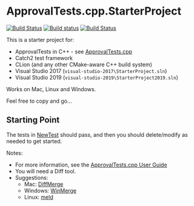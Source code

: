 # ApprovalTests.cpp.StarterProject

[![Build Status](https://api.travis-ci.org/approvals/ApprovalTests.cpp.StarterProject.svg?branch=master)](https://travis-ci.org/approvals/ApprovalTests.cpp.StarterProject)
[![Build status](https://ci.appveyor.com/api/projects/status/qx0546k6ii57919w/branch/master?svg=true)](https://ci.appveyor.com/project/isidore/approvaltests-cpp-starterproject/branch/master)
[![Build Status](https://github.com/approvals/ApprovalTests.cpp.StarterProject/workflows/build/badge.svg?branch=master)](https://github.com/approvals/ApprovalTests.cpp.StarterProject/actions?query=branch%3Amaster)

This is a starter project for:

* ApprovalTests in C++ - see [ApprovalTests.cpp](https://github.com/approvals/ApprovalTests.cpp)
* Catch2 test framework
* CLion (and any other CMake-aware C++ build system)
* Visual Studio 2017 (`visual-studio-2017\StarterProject.sln`)
* Visual Studio 2019 (`visual-studio-2019\StarterProject2019.sln`)

Works on Mac, Linux and Windows.

Feel free to copy and go...

## Starting Point

The tests in [NewTest](https://github.com/approvals/ApprovalTests.cpp.StarterProject/blob/master/tests/NewTest.cpp) should pass, and then you should delete/modify as needed to get started.


Notes:

* For more information, see the [ApprovalTests.cpp User Guide](https://github.com/approvals/ApprovalTests.cpp/blob/master/doc/README.md#top)
* You will need a Diff tool.
* Suggestions: 
    * Mac: [DiffMerge](https://sourcegear.com/diffmerge/)
    * Windows: [WinMerge](winmerge.org/)
    * Linux: [meld](http://meldmerge.org/)



